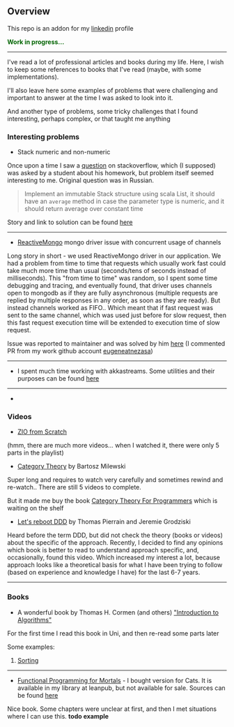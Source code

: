 ## Overview

This repo is an addon for my [linkedin](https://www.linkedin.com/in/evgenyzhoga/) profile

**<span style="color:darkgreen">Work in progress...</span>**

---

I've read a lot of professional articles and books during my life. Here, I wish to keep some references to books that I've read (maybe, with some implementations). 

I'll also leave here some examples of problems that were challenging and important to answer at the time I was asked to look into it.

And another type of problems, some tricky challenges that I found interesting, perhaps complex, or that taught me anything

### Interesting problems

- Stack numeric and non-numeric

Once upon a time I saw a [question](https://ru.stackoverflow.com/q/1278314/417043) on stackoverflow, which (I supposed) was asked by a student about his homework, but problem itself seemed interesting to me. Original question was in Russian.

> Implement an immutable Stack structure using scala List, it should have an `average` method in case the parameter type is numeric, and it should return average over constant time 

Story and link to solution can be found [here](Stack.md)

---

- [ReactiveMongo](https://github.com/ReactiveMongo/ReactiveMongo) mongo driver issue with concurrent usage of channels

Long story in short - we used ReactiveMongo driver in our application. We had a problem from time to time that requests which usually work fast could take much more time than usual (seconds/tens of seconds instead of milliseconds). This "from time to time" was random, so I spent some time debugging and tracing, and eventually found, that driver uses channels open to mongodb as if they are fully asynchronous (multiple requests are replied by multiple responses in any order, as soon as they are ready). But instead channels worked as FIFO.. Which meant that if fast request was sent to the same channel, which was used just before for slow request, then this fast request execution time will be extended to execution time of slow request.

Issue was reported to maintainer and was solved by him [here](https://github.com/ReactiveMongo/ReactiveMongo/pull/762) (I commented PR from my work github account [eugeneatnezasa](https://github.com/eugeneatnezasa))

---

- I spent much time working with akkastreams. Some utilities and their purposes can be found [here](AkkaStreams.md)

---

- 

### Videos

- [ZIO from Scratch](https://www.youtube.com/playlist?list=PLvdARMfvom9B21CNSdn88ldDKCWKZ8Kfx)

(hmm, there are much more videos... when I watched it, there were only 5 parts in the playlist)

- [Category Theory](https://www.youtube.com/playlist?list=PLbgaMIhjbmEnaH_LTkxLI7FMa2HsnawM_) by Bartosz Milewski

Super long and requires to watch very carefully and sometimes rewind and re-watch.. There are still 5 videos to complete.

But it made me buy the book [Category Theory For Programmers](https://github.com/hmemcpy/milewski-ctfp-pdf) which is waiting on the shelf

- [Let's reboot DDD](https://vimeo.com/167722768) by Thomas Pierrain and Jeremie Grodziski

Heard before the term DDD, but did not check the theory (books or videos) about the specific of the approach. Recently, I decided to find any opinions which book is better to read to understand approach specific, and, occasionally, found this video. Which increased my interest a lot, because approach looks like a theoretical basis for what I have been trying to follow (based on experience and knowledge I have) for the last 6-7 years.       

---

### Books

- A wonderful book by Thomas H. Cormen (and others) ["Introduction to Algorithms"](https://www.amazon.de/-/en/Thomas-H-Cormen/dp/026204630X/)

For the first time I read this book in Uni, and then re-read some parts later

Some examples:

1. [Sorting](https://github.com/ximera239/cv/blob/main/modules/cormen/src/main/scala/com/zhoga/cv/cormen/Sorting.scala)


---

- [Functional Programming for Mortals](https://leanpub.com/fpmortals) - I bought version for Cats. It is available in my library at leanpub, but not available for sale. Sources can be found [here](https://github.com/sadhu89/fpmortals-cats)

Nice book. Some chapters were unclear at first, and then I met situations where I can use this. **todo example**  